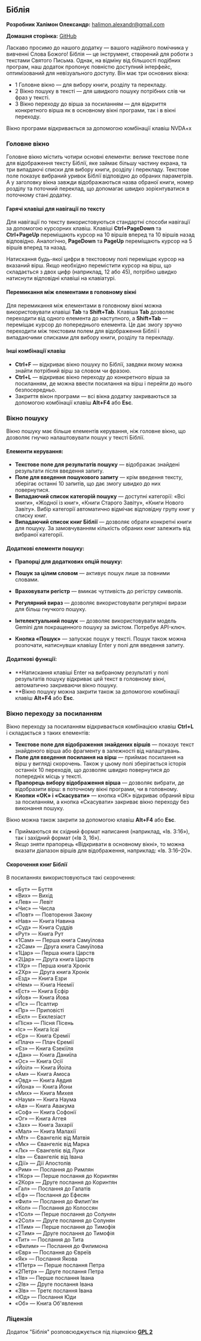 ## Біблія

**Розробник Халімон Олександр:** [halimon.alexandr@gmail.com](mailto:halimon.alexandr@gmail.com)

**Домашня сторінка:** [GitHub](https://github.com/Halimon-Alexandr/nvda-bible-plugin)

Ласкаво просимо до нашого додатку — вашого надійного помічника у вивченні Слова Божого!
Біблія — це інструмент, створений для роботи з текстами Святого Письма. 
Однак, на відміну від більшості подібних програм, наш додаток пропонує повністю доступний інтерфейс, оптимізований для невізуального доступу.
Він має три основних вікна:

- 1 Головне вікно — для вибору книги, розділу та перекладу.
- 2 Вікно пошуку в тексті — для швидкого пошуку потрібних слів чи фраз у тексті.
- 3 Вікно переходу до вірша за посиланням — для відкриття конкретного вірша як в основному вікні програми, так і в вікні переходу.

Вікно програми відкривається за допомогою комбінації клавіш NVDA+x


### Головне вікно

Головне вікно містить чотири основні елементи: велике текстове поле для відображення тексту Біблії, яке займає більшу частину екрана, та три випадаючі списки для вибору книги, розділу і перекладу. Текстове поле показує вибраний уривок Біблії відповідно до обраних параметрів. А у заголовку вікна завжди відображаються назва обраної книги, номер розділу та поточний переклад, що допомагає швидко зорієнтуватися в поточному стані додатку.

#### Гарячі клавіші для навігації по тексту

Для навігації по тексту використовуються стандартні способи навігації за допомогою курсорних клавіш. Клавіші **Ctrl+PageDown** та **Ctrl+PageUp** переміщають курсор на 10 віршів вперед та 10 віршів назад відповідно. Аналогічно, **PageDown** та **PageUp** переміщають курсор на 5 віршів вперед та назад.

Натискання будь-якої цифри в текстовому полі переміщає курсор на вказаний вірш. Якщо необхідно перемістити курсор на вірш, що складається з двох цифр (наприклад, 12 або 45), потрібно швидко натиснути відповідні клавіші на клавіатурі.

#### Перемикання між елементами в головному вікні

Для перемикання між елементами в головному вікні можна використовувати клавіші **Tab** та **Shift+Tab**. Клавіша **Tab** дозволяє переходити від одного елемента до наступного, а **Shift+Tab** — переміщає курсор до попереднього елемента. Це дає змогу зручно переходити між текстовим полем для відображення Біблії і випадаючими списками для вибору книги, розділу та перекладу.

#### Інші комбінації клавіш

- **Ctrl+F** — відкриває вікно пошуку по Біблії, завдяки якому можна знайти потрібний вірш за словом чи фразою.
- **Ctrl+L** — відкриває вікно переходу до конкретного вірша за посиланням, де можна ввести посилання на вірш і перейти до нього безпосередньо.
- Закриття вікон програми — всі вікна додатку закриваються за допомогою комбінації клавіш **Alt+F4** або **Esc**.

### Вікно пошуку

Вікно пошуку має більше елементів керування, ніж головне вікно, що дозволяє гнучко налаштовувати пошук у тексті Біблії.

#### Елементи керування:
- **Текстове поле для результатів пошуку** — відображає знайдені результати після введення запиту.
- **Поле для введення пошукового запиту** — крім введення тексту, зберігає останні 10 запитів, що дає змогу швидко до них повернутися.
- **Випадаючий список категорій пошуку** — доступні категорії: «Всі книги», «Жодної із книг», «Книги Старого Завіту», «Книги Нового Завіту». Вибір категорії автоматично відмічає відповідну групу книг у списку книг.
- **Випадаючий список книг Біблії** — дозволяє обрати конкретні книги для пошуку. За замовчуванням кількість обраних книг залежить від вибраної категорії.

#### Додаткові елементи пошуку:
- **Прапорці для додаткових опцій пошуку:**
- **Пошук за цілим словом** — активує пошук лише за повними словами.
- **Враховувати регістр** — вмикає чутливість до регістру символів.
- **Регулярний вираз** — дозволяє використовувати регулярні вирази для більш гнучкого пошуку.
- **Інтелектуальний пошук** — дозволяє використовувати модель Gemini для покращенного пошуку за змістом. Потребує API-ключ.

- **Кнопка «Пошук»** — запускає пошук у тексті. Пошук також можна розпочати, натиснувши клавішу Enter у полі для введення запиту.

#### Додаткові функції:
- **Натискання клавіші Enter на вибраному результаті у полі результатів пошуку відкриває цей текст в головному вікні, автоматично закриваючи вікно пошуку.
- **Вікно пошуку можна закрити також за допомогою комбінації клавіш **Alt+F4** або **Esc**.

### Вікно переходу за посиланням

Вікно переходу за посиланням відкривається комбінацією клавіш **Ctrl+L** і складається з таких елементів:

- **Текстове поле для відображення знайдених віршів** — показує текст знайденого вірша або фрагменту в залежності від налаштувань.
- **Поле для введення посилання на вірш** — приймає посилання на вірш у вигляді скорочень. Також у цьому полі зберігається історія останніх 10 переходів, що дозволяє швидко повернутися до попередніх місць у тексті.
- **Прапорець вибору відображення вірша** — дозволяє вибрати, де відобразити вірш: в поточному вікні програми, чи в головному.
- **Кнопки «ОК» і «Скасувати»** — кнопка «ОК» відкриває обраний вірш за посиланням, а кнопка «Скасувати» закриває вікно переходу без виконання пошуку.

Вікно можна також закрити за допомогою клавіш **Alt+F4** або **Esc**.

- Приймаються як східний формат написання (наприклад, «Ів. 3:16»), так і західний формат («Ів 3, 16»).
- Якщо зняти прапорець «Відкривати в основному вікні», то можна вказати діапазон віршів для відображення, наприклад: «Ів. 3:16–20».

#### Скорочення книг Біблії

В посиланнях використовуються такі скорочення:

- «Бут» — Буття
- «Вих» — Вихід
- «Лев» — Левіт
- «Чис» — Числа
- «Повт» — Повторення Закону
- «Нав» — Книга Навина
- «Суд» — Книга Суддів
- «Рут» — Книга Рут
- «1Сам» — Перша книга Самуїлова
- «2Сам» — Друга книга Самуїлова
- «1Цар» — Перша книга Царств
- «2Цар» — Друга книга Царств
- «1Хр» — Перша книга Хронік
- «2Хр» — Друга книга Хронік
- «Езд» — Книга Езри
- «Нем» — Книга Неемії
- «Ест» — Книга Есфір
- «Йов» — Книга Йова
- «Пс» — Псалтир
- «Пр» — Приповісті
- «Екл» — Екклезіаст
- «Пісн» — Пісня Пісень
- «Іс» — Книга Ісаї
- «Єр» — Книга Єремії
- «Плач» — Плач Єремії
- «Єз» — Книга Єзекіїля
- «Дан» — Книга Даниїла
- «Ос» — Книга Осії
- «Йоіл» — Книга Йоіла
- «Ам» — Книга Амоса
- «Овд» — Книга Авдия
- «Йона» — Книга Йони
- «Мих» — Книга Михея
- «Наум» — Книга Наума
- «Ав» — Книга Авакума
- «Соф» — Книга Софонії
- «Ог» — Книга Аггея
- «Зах» — Книга Захарії
- «Мал» — Книга Малахії
- «Мт» — Євангеліє від Матвія
- «Мк» — Євангеліє від Марка
- «Лк» — Євангеліє від Луки
- «Ів» — Євангеліє від Івана
- «Дії» — Дії Апостолів
- «Рим» — Послання до Римлян
- «1Кор» — Перше послання до Коринтян
- «2Кор» — Друге послання до Коринтян
- «Гал» — Послання до Галатів
- «Еф» — Послання до Ефесян
- «Фил» — Послання до Филип'ян
- «Кол» — Послання до Колоссян
- «1Сол» — Перше послання до Солунян
- «2Сол» — Друге послання до Солунян
- «1Тим» — Перше послання до Тимофія
- «2Тим» — Друге послання до Тимофія
- «Тит» — Послання до Тита
- «Филим» — Послання до Филимона
- «Євр» — Послання до Євреїв
- «Як» — Послання Якова
- «1Петр» — Перше послання Петра
- «2Петр» — Друге послання Петра
- «1Ів» — Перше послання Івана
- «2Ів» — Друге послання Івана
- «3Ів» — Третє послання Івана
- «Юд» — Послання Юди
- «Об» — Книга Об'явлення

### Ліцензія

Додаток "Біблія" розповсюджується під ліцензією **[GPL 2](https://www.gnu.org/licenses/gpl-2.0.html)**
